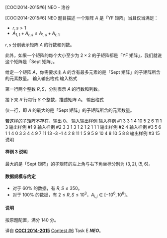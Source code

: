 



[COCI2014-2015#6] NEO - 洛谷














[COCI2014-2015#6] NEO
题目描述
一个矩阵 $A$ 是「YF 矩阵」当且仅当满足：

- $r,s>1$
- $A_{1,1}+A_{r,s}\le A_{1,s}+A_{r,1}$

$r,s$ 分别表示矩阵 $A$ 的行数和列数。

此外，如果一个矩阵的每个大小至少为 $2\times2$ 的子矩阵都是「YF 矩阵」，我们就说这个矩阵是「Sept 矩阵」。

给定一个矩阵 $A$，你需要求出 $A$ 的含有最多元素的是「Sept 矩阵」的子矩阵所含的元素数量。
输入输出格式
输入格式

第一行两个整数 $R,S$，分别表示 $A$ 的行数和列数。

接下来 $R$ 行每行 $S$ 个整数，描述矩阵 $A$。
输出格式

仅一行，即 $A$ 的最大的是「Sept 矩阵」的子矩阵所含的元素数量。

若这样的子矩阵不存在，输出 $0$。
输入输出样例
输入样例 #1
3 3
1 4 10
5 2 6
11 1 3
输出样例 #1
9
输入样例 #2
3 3
1 3 1
2 1 2
1 1 1
输出样例 #2
4
输入样例 #3
5 6
1 1 4 0 3 3
4 4 9 7 11 13
-3 -1 4 2 8 11
1 5 9 5 9 10
4 8 10 5 8 8
输出样例 #3
15
说明
#### 样例 3 说明

最大的是「Sept 矩阵」的子矩阵的左上角与右下角坐标分别为 $(3,2),(5,6)$。

#### 数据规模与约定

- 对于 $60\%$ 的数据，有 $R,S\le 350$。
- 对于 $100\%$ 的数据，有 $2\le R,S\le 10^3$，$A_{i,j}\in[-10^6,10^6]$。

#### 说明

按原题配置，满分 140 分。

译自 **[COCI 2014-2015](https://hsin.hr/coci/archive/2014_2015/)** [Contest #6](https://hsin.hr/coci/archive/2014_2015/contest6_tasks.pdf) Task E _**NEO**_。






